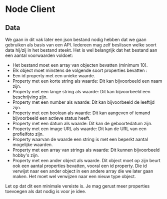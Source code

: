 # Node Client

## Data

We gaan in dit vak later een json bestand nodig hebben dat we gaan gebruiken als basis van een API. Iedereen mag zelf beslissen welke soort data hij/zij in het bestand steekt. Het is wel belangrijk dat het bestand aan een aantal voorwaarden voldoet:

* Het bestand moet een array van objecten bevatten (minimum 10).
* Elk object moet minstens de volgende soort properties bevatten :
* Een id property met een unieke waarde.
* Property met een korte string als waarde: Dit kan bijvoorbeeld een naam zijn.
* Property met een lange string als waarde: Dit kan bijvoorbeeld een beschrijving zijn.
* Property met een number als waarde: Dit kan bijvoorbeeld de leeftijd zijn.
* Property met een boolean als waarde: Dit kan aangeven of iemand bijvoorbeeld een actieve status heeft.
* Property met een datum als waarde: Dit kan de geboortedatum zijn.
* Property met een image URL als waarde: Dit kan de URL van een profielfoto zijn.
* Property waarvan de waarde een string is met een beperkt aantal mogelijke waarden.
* Property met een array van strings als waarde: Dit kunnen bijvoorbeeld hobby's zijn.
* Property met een ander object als waarde. Dit object moet op zijn beurt ook een aantal properties bevatten, vooral een id property. Die id verwijst naar een ander object in een andere array die we later gaan maken. Het moet wel verwijzen naar een nieuw type object.

Let op dat dit een minimale vereiste is. Je mag gerust meer properties toevoegen als dat nodig is voor je idee.
